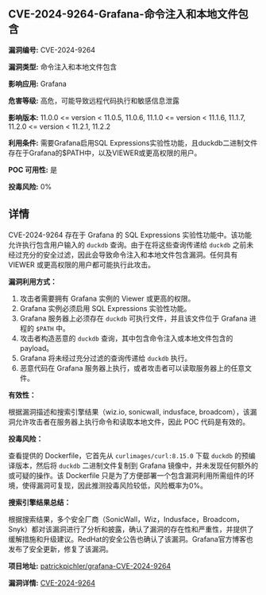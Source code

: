 ## CVE-2024-9264-Grafana-命令注入和本地文件包含

**漏洞编号:** CVE-2024-9264

**漏洞类型:** 命令注入和本地文件包含

**影响应用:** Grafana

**危害等级:** 高危，可能导致远程代码执行和敏感信息泄露

**影响版本:** 11.0.0 <= version < 11.0.5, 11.0.6, 11.1.0 <= version < 11.1.6, 11.1.7, 11.2.0 <= version < 11.2.1, 11.2.2

**利用条件:** 需要Grafana启用SQL Expressions实验性功能，且duckdb二进制文件存在于Grafana的$PATH中，以及VIEWER或更高权限的用户。

**POC 可用性:** 是

**投毒风险:** 0%

## 详情

CVE-2024-9264 存在于 Grafana 的 SQL Expressions 实验性功能中。该功能允许执行包含用户输入的 `duckdb` 查询。由于在将这些查询传递给 `duckdb` 之前未经过充分的安全过滤，因此会导致命令注入和本地文件包含漏洞。任何具有 VIEWER 或更高权限的用户都可能执行此攻击。

**漏洞利用方式：**

1.  攻击者需要拥有 Grafana 实例的 Viewer 或更高的权限。
2.  Grafana 实例必须启用 SQL Expressions 实验性功能。
3.  Grafana 服务器上必须存在 `duckdb` 可执行文件，并且该文件位于 Grafana 进程的 `$PATH` 中。
4.  攻击者构造恶意的 `duckdb` 查询，其中包含命令注入或本地文件包含的 payload。
5.  Grafana 将未经过充分过滤的查询传递给 `duckdb` 执行。
6.  恶意代码在 Grafana 服务器上执行，或者攻击者可以读取服务器上的任意文件。

**有效性：**

根据漏洞描述和搜索引擎结果（wiz.io, sonicwall, indusface, broadcom），该漏洞允许攻击者在服务器上执行命令和读取本地文件，因此 POC 代码是有效的。

**投毒风险：**

查看提供的 Dockerfile，它首先从 `curlimages/curl:8.15.0` 下载 `duckdb` 的预编译版本，然后将 `duckdb` 二进制文件复制到 Grafana 镜像中，并未发现任何额外的或可疑的操作。该 Dockerfile 只是为了方便部署一个包含漏洞利用所需组件的环境，使得漏洞可复现，因此推测投毒风险较低，风险概率为0%。

**搜索引擎结果总结：**

根据搜索结果，多个安全厂商（SonicWall，Wiz，Indusface，Broadcom，Snyk）都对该漏洞进行了分析和披露，确认了漏洞的存在性和严重性，并提供了缓解措施和升级建议。RedHat的安全公告也确认了该漏洞。Grafana官方博客也发布了安全更新，修复了该漏洞。

**项目地址:** [patrickpichler/grafana-CVE-2024-9264](https://github.com/patrickpichler/grafana-CVE-2024-9264)

**漏洞详情:** [CVE-2024-9264](https://nvd.nist.gov/vuln/detail/CVE-2024-9264)